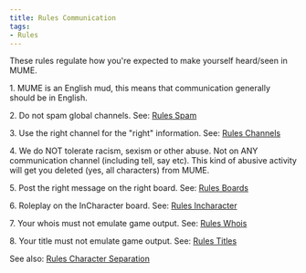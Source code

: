 ```yaml
---
title: Rules Communication
tags:
- Rules
---
```


These rules regulate how you're expected to make yourself heard/seen in
MUME.

1\. MUME is an English mud, this means that communication generally
should be in English.

2\. Do not spam global channels. See: [Rules
Spam](Rules_Spam "wikilink")

3\. Use the right channel for the "right" information. See: [Rules
Channels](Rules_Channels "wikilink")

4\. We do NOT tolerate racism, sexism or other abuse. Not on ANY
communication channel (including tell, say etc). This kind of abusive
activity will get you deleted (yes, all characters) from MUME.

5\. Post the right message on the right board. See: [Rules
Boards](Rules_Boards "wikilink")

6\. Roleplay on the InCharacter board. See: [Rules
Incharacter](Rules_Incharacter "wikilink")

7\. Your whois must not emulate game output. See: [Rules
Whois](Rules_Whois "wikilink")

8\. Your title must not emulate game output. See: [Rules
Titles](Rules_Titles "wikilink")

See also: [Rules Character
Separation](Rules_Character_Separation "wikilink")
